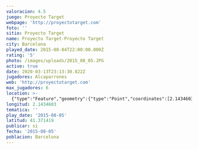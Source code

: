 ```yaml
---
valoracion: 4.5
juego: Proyecto Target
webpage: 'http://proyectotarget.com'
foto: ''
sitio: Proyecto Target
name: Proyecto Target-Proyecto Target
city: Barcelona
played_date: 2015-08-04T22:00:00.000Z
rating: '5'
photo: /images/uploads/2015_08_05.JPG
active: true
date: 2020-03-13T23:13:30.822Z
jugadores: Alcaparrones
web: 'http://proyectotarget.com'
max_jugadores: 6
location: >-
  {"type":"Feature","geometry":{"type":"Point","coordinates":[2.1434603,41.371419]}}
longitud: 2.1434603
tematica: ''
play_date: '2015-08-05'
latitud: 41.371419
publicar: si
fecha: '2015-08-05'
poblacion: Barcelona
---
```

